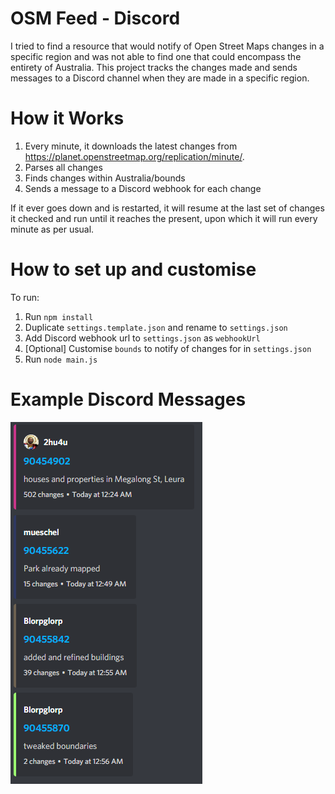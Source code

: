 # OSM Feed - Discord

I tried to find a resource that would notify of Open Street Maps changes in a specific region and was not able to find one that could encompass the entirety of Australia.
This project tracks the changes made and sends messages to a Discord channel when they are made in a specific region.

# How it Works

1. Every minute, it downloads the latest changes from https://planet.openstreetmap.org/replication/minute/.
2. Parses all changes
3. Finds changes within Australia/bounds
4. Sends a message to a Discord webhook for each change

If it ever goes down and is restarted, it will resume at the last set of changes it checked and run until it reaches the present, upon which it will run every minute as per usual.

# How to set up and customise

To run:

1. Run `npm install`
2. Duplicate `settings.template.json` and rename to `settings.json`
3. Add Discord webhook url to `settings.json` as `webhookUrl`
4. [Optional] Customise `bounds` to notify of changes for in `settings.json`
4. Run `node main.js`

# Example Discord Messages
![image](./screenshot.png)
